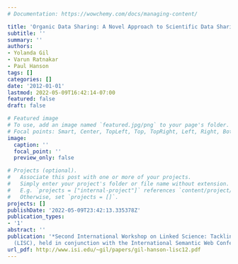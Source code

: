 ```yaml
---
# Documentation: https://wowchemy.com/docs/managing-content/

title: 'Organic Data Sharing: A Novel Approach to Scientific Data Sharing'
subtitle: ''
summary: ''
authors:
- Yolanda Gil
- Varun Ratnakar
- Paul Hanson
tags: []
categories: []
date: '2012-01-01'
lastmod: 2022-05-09T16:42:14-07:00
featured: false
draft: false

# Featured image
# To use, add an image named `featured.jpg/png` to your page's folder.
# Focal points: Smart, Center, TopLeft, Top, TopRight, Left, Right, BottomLeft, Bottom, BottomRight.
image:
  caption: ''
  focal_point: ''
  preview_only: false

# Projects (optional).
#   Associate this post with one or more of your projects.
#   Simply enter your project's folder or file name without extension.
#   E.g. `projects = ["internal-project"]` references `content/project/deep-learning/index.md`.
#   Otherwise, set `projects = []`.
projects: []
publishDate: '2022-05-09T23:42:13.335378Z'
publication_types:
- '1'
abstract: ''
publication: '*Second International Workshop on Linked Science: Tackling Big Data
  (LISC), held in conjunction with the International Semantic Web Conference (ISWC)*'
url_pdf: http://www.isi.edu/~gil/papers/gil-hanson-lisc12.pdf
---
```


